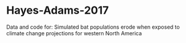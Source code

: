 # Hayes-Adams-2017
Data and code for: Simulated bat populations erode when exposed to climate change projections for western North America 
